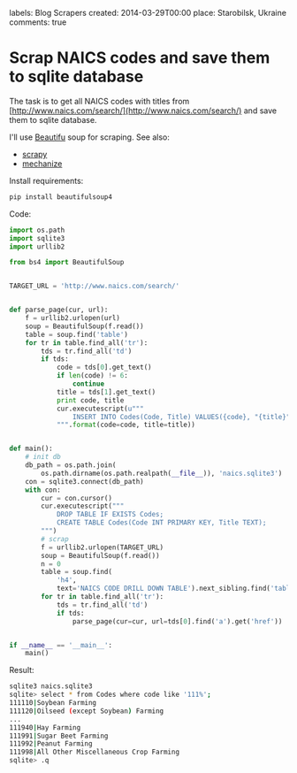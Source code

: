 labels: Blog
        Scrapers
created: 2014-03-29T00:00
place: Starobilsk, Ukraine
comments: true

# Scrap NAICS codes and save them to sqlite database

The task is to get all NAICS codes with titles from [http://www.naics.com/search/](http://www.naics.com/search/) and save them to sqlite database.

I'll use [Beautifu](http://www.crummy.com/software/BeautifulSoup/) soup for scraping. See also:

- [scrapy](http://scrapy.org/)
- [mechanize](http://wwwsearch.sourceforge.net/mechanize/)

Install requirements:
```bash
pip install beautifulsoup4
```

Code:
```python
import os.path
import sqlite3
import urllib2

from bs4 import BeautifulSoup


TARGET_URL = 'http://www.naics.com/search/'


def parse_page(cur, url):
    f = urllib2.urlopen(url)
    soup = BeautifulSoup(f.read())
    table = soup.find('table')
    for tr in table.find_all('tr'):
        tds = tr.find_all('td')
        if tds:
            code = tds[0].get_text()
            if len(code) != 6:
                continue
            title = tds[1].get_text()
            print code, title
            cur.executescript(u"""
                INSERT INTO Codes(Code, Title) VALUES({code}, "{title}");
            """.format(code=code, title=title))


def main():
    # init db
    db_path = os.path.join(
        os.path.dirname(os.path.realpath(__file__)), 'naics.sqlite3')
    con = sqlite3.connect(db_path)
    with con:
        cur = con.cursor()
        cur.executescript("""
            DROP TABLE IF EXISTS Codes;
            CREATE TABLE Codes(Code INT PRIMARY KEY, Title TEXT);
        """)
        # scrap
        f = urllib2.urlopen(TARGET_URL)
        soup = BeautifulSoup(f.read())
        n = 0
        table = soup.find(
            'h4',
            text='NAICS CODE DRILL DOWN TABLE').next_sibling.find('table')
        for tr in table.find_all('tr'):
            tds = tr.find_all('td')
            if tds:
                parse_page(cur=cur, url=tds[0].find('a').get('href'))


if __name__ == '__main__':
    main()
```

Result:
```bash
sqlite3 naics.sqlite3
sqlite> select * from Codes where code like '111%';
111110|Soybean Farming
111120|Oilseed (except Soybean) Farming
...
111940|Hay Farming
111991|Sugar Beet Farming
111992|Peanut Farming
111998|All Other Miscellaneous Crop Farming
sqlite> .q
```
